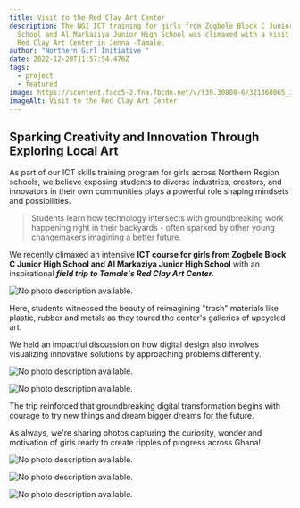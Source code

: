```yaml
---
title: Visit to the Red Clay Art Center
description: The NGI ICT training for girls from Zogbele Block C Junior High
  School and Al Markaziya Junior High School was climaxed with a visit to the
  Red Clay Art Center in Jenna -Tamale.
author: "Northern Girl Initiative "
date: 2022-12-20T11:57:54.476Z
tags:
  - project
  - featured
image: https://scontent.facc5-2.fna.fbcdn.net/v/t39.30808-6/321368065_3383423411978921_2122703532137603246_n.jpg?_nc_cat=108&ccb=1-7&_nc_sid=dd5e9f&_nc_ohc=hIp7Bi_kexIAX81RaXA&_nc_oc=AQkBvGDD0rkZ5oebYVXAOC5U_M33GM4xUmpz_jG6P_IpPIlgJ9WUo5PWp6GbW3j2mnI&_nc_zt=23&_nc_ht=scontent.facc5-2.fna&oh=00_AfBDdxvIGZ1xPQJ2t0V6xroOajM1qmqTVcpACpRFrsCxng&oe=65C0D995
imageAlt: Visit to the Red Clay Art Center
---
```

<!--StartFragment-->

## Sparking Creativity and Innovation Through Exploring Local Art

As part of our ICT skills training program for girls across Northern Region schools, we believe exposing students to diverse industries, creators, and innovators in their own communities plays a powerful role shaping mindsets and possibilities. 

> Students learn how technology intersects with groundbreaking work happening right in their backyards - often sparked by other young changemakers imagining a better future.

We recently climaxed an intensive **ICT course for girls from Zogbele Block C Junior High School and Al Markaziya Junior High School** with an inspirational ***field trip to Tamale's Red Clay Art Center.***

<!--StartFragment-->

![No photo description available.](https://scontent.facc5-1.fna.fbcdn.net/v/t39.30808-6/321349670_554177289602594_8585723417275674233_n.jpg?_nc_cat=106&ccb=1-7&_nc_sid=dd5e9f&_nc_ohc=l9xDwt9edW0AX81hvRT&_nc_zt=23&_nc_ht=scontent.facc5-1.fna&oh=00_AfCW0A8JaH-sYrrF7hKAKOnwuvARUO0yLri2Y5WZ7YtDoA&oe=65C1211A)

<!--EndFragment-->

Here, students witnessed the beauty of reimagining "trash" materials like plastic, rubber and metals as they toured the center's galleries of upcycled art. 

We held an impactful discussion on how digital design also involves visualizing innovative solutions by approaching problems differently.

<!--StartFragment-->

![No photo description available.](https://scontent.facc5-2.fna.fbcdn.net/v/t39.30808-6/321348434_691248445944198_9190062056012754400_n.jpg?_nc_cat=101&ccb=1-7&_nc_sid=dd5e9f&_nc_ohc=cWj1MU9VKtoAX__dCux&_nc_zt=23&_nc_ht=scontent.facc5-2.fna&oh=00_AfBN3-07YmXm4DtpuzDtecPISN7KoE4GZFJbI8H_EtFVmg&oe=65C1AAFE)

<!--EndFragment-->

<!--StartFragment-->

![No photo description available.](https://scontent.facc5-1.fna.fbcdn.net/v/t39.30808-6/321369320_563148598574717_8751649633337718075_n.jpg?_nc_cat=103&ccb=1-7&_nc_sid=dd5e9f&_nc_ohc=NINfP8_iXycAX97yiUM&_nc_zt=23&_nc_ht=scontent.facc5-1.fna&oh=00_AfC9vx_gt92QJrbycfIEqhKrglZ1W_7E2onHOx-EkjxDIg&oe=65C1ECDD)

<!--EndFragment-->

The trip reinforced that groundbreaking digital transformation begins with courage to try new things and dream bigger dreams for the future.

As always, we're sharing photos capturing the curiosity, wonder and motivation of girls ready to create ripples of progress across Ghana!

<!-- notionvc: c489a61e-dd54-4182-8164-ea2882e5538c -->

<!--EndFragment-->

<!--StartFragment-->

![No photo description available.](https://scontent.facc5-2.fna.fbcdn.net/v/t39.30808-6/321347956_577905234172709_5797209558184908093_n.jpg?_nc_cat=105&ccb=1-7&_nc_sid=dd5e9f&_nc_ohc=Is5lPmQMYhwAX-XlZES&_nc_zt=23&_nc_ht=scontent.facc5-2.fna&oh=00_AfCg_MQHQ9kN4BGyC6TbvFuzRsoonvUIrAoKizPJ7Y22lA&oe=65C2BF55)

<!--EndFragment-->

<!--StartFragment-->

![No photo description available.](https://scontent.facc5-2.fna.fbcdn.net/v/t39.30808-6/321427545_2366759080160088_5168112625424399290_n.jpg?_nc_cat=109&ccb=1-7&_nc_sid=dd5e9f&_nc_ohc=sql-2TSi8RoAX8-zT8o&_nc_zt=23&_nc_ht=scontent.facc5-2.fna&oh=00_AfAqBe2JvYKFwR3xT-eNo3_2lp_FWmSLjcWp1Y2wU0KGGA&oe=65C11E07)

<!--EndFragment-->

<!--StartFragment-->

![No photo description available.](https://scontent.facc5-1.fna.fbcdn.net/v/t39.30808-6/321352662_554038336255962_5654797403329286926_n.jpg?_nc_cat=102&ccb=1-7&_nc_sid=dd5e9f&_nc_ohc=h2m0dDyyRsgAX_SdK8m&_nc_zt=23&_nc_ht=scontent.facc5-1.fna&oh=00_AfBwmMZK3ahibIKfvNU7jWHGjDMwWlauLQwe1ntz3GAHSw&oe=65C2BA7E)

<!--EndFragment-->